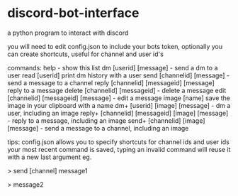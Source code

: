 # discord-bot-interface
a python program to interact with discord

you will need to edit config.json to include your bots token, optionally you can create shortcuts, useful for channel and user id's

commands:
help - show this list
dm [userid] [message] - send a dm to a user
read [userid] print dm history with a user
send [channelid] [message] - send a message to a channel
reply [channelid] [messageid] [message] reply to a message
delete [channelid] [messageid] - delete a message
edit [channelid] [messageid] [message] - edit a message
image [name] save the image in your clipboard with a name
dm+ [userid] [image] [message] - dm a user, including an image
reply+ [channelid] [messageid] [image] [message] - reply to a message, including an image
send+ [channelid] [image] [message] - send a message to a channel, including an image

tips:
config.json allows you to specify shortcuts for channel ids and user ids
your most recent command is saved, typing an invalid command will reuse it with a new last argument
eg.

\> send [channel] message1

\> message2
